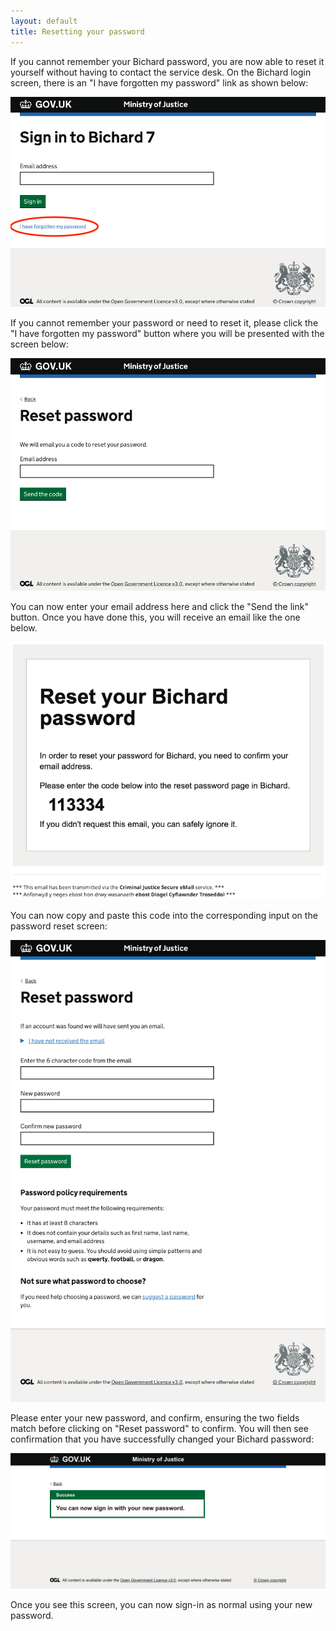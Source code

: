 ```yaml
---
layout: default
title: Resetting your password
---
```


If you cannot remember your Bichard password, you are now able to reset it yourself without having to contact the service desk. On the Bichard login screen, there is an "I have forgotten my password" link as shown below:

![Forgotten password link](image1.png)

If you cannot remember your password or need to reset it,  please click the "I have forgotten my password" button where you will be presented with the screen below:

![Reset password page](image2.png)

You can now enter your email address here and click the "Send the link" button. Once you have done this, you will receive an email like the one below.

![Reset password email](image3.png)

You can now copy and paste this code into the corresponding input on the password reset screen:

![Reset password form](image4.png)

Please enter your new password, and confirm, ensuring the two fields match before clicking on "Reset password" to confirm. You will then see confirmation that you have successfully changed your Bichard password:

![Reset password confirmation](image5.png)

Once you see this screen, you can now sign-in as normal using your new password.
